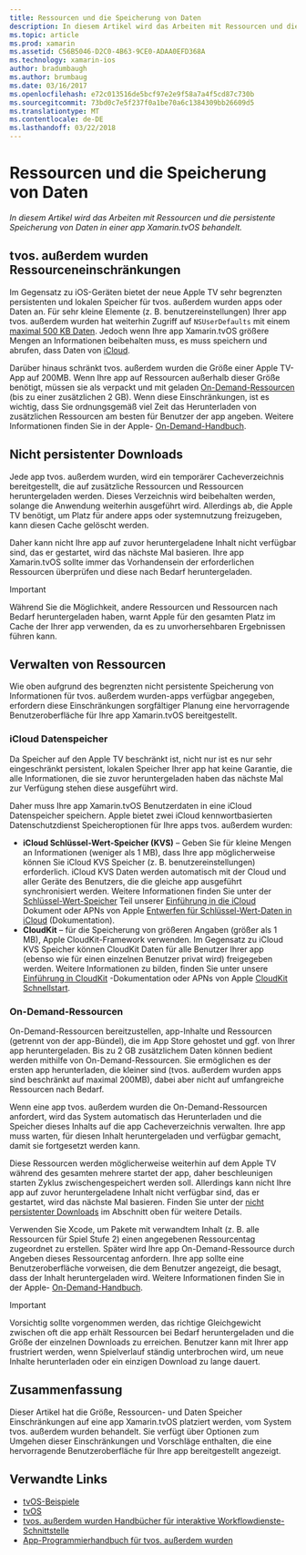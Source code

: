 ```yaml
---
title: Ressourcen und die Speicherung von Daten
description: In diesem Artikel wird das Arbeiten mit Ressourcen und die persistente Speicherung von Daten in einer app Xamarin.tvOS behandelt.
ms.topic: article
ms.prod: xamarin
ms.assetid: C56B5046-D2C0-4B63-9CE0-ADAA0EFD368A
ms.technology: xamarin-ios
author: bradumbaugh
ms.author: brumbaug
ms.date: 03/16/2017
ms.openlocfilehash: e72c013516de5bcf97e2e9f58a7a4f5cd87c730b
ms.sourcegitcommit: 73bd0c7e5f237f0a1be70a6c1384309bb26609d5
ms.translationtype: MT
ms.contentlocale: de-DE
ms.lasthandoff: 03/22/2018
---
```

# <a name="resources-and-data-storage"></a>Ressourcen und die Speicherung von Daten

_In diesem Artikel wird das Arbeiten mit Ressourcen und die persistente Speicherung von Daten in einer app Xamarin.tvOS behandelt._

<a name="tvOS-Resource-Limitations" />

## <a name="tvos-resource-limitations"></a>tvos. außerdem wurden Ressourceneinschränkungen

Im Gegensatz zu iOS-Geräten bietet der neue Apple TV sehr begrenzten persistenten und lokalen Speicher für tvos. außerdem wurden apps oder Daten an. Für sehr kleine Elemente (z. B. benutzereinstellungen) Ihrer app tvos. außerdem wurden hat weiterhin Zugriff auf `NSUserDefaults` mit einem [maximal 500 KB Daten](https://forums.developer.apple.com/message/50696#50696). Jedoch wenn Ihre app Xamarin.tvOS größere Mengen an Informationen beibehalten muss, es muss speichern und abrufen, dass Daten von [iCloud](#iCloud-Data-Storage).

Darüber hinaus schränkt tvos. außerdem wurden die Größe einer Apple TV-App auf 200MB. Wenn Ihre app auf Ressourcen außerhalb dieser Größe benötigt, müssen sie als verpackt und mit geladen [On-Demand-Ressourcen](#On-Demand-Resources) (bis zu einer zusätzlichen 2 GB). Wenn diese Einschränkungen, ist es wichtig, dass Sie ordnungsgemäß viel Zeit das Herunterladen von zusätzlichen Ressourcen am besten für Benutzer der app angeben. Weitere Informationen finden Sie in der Apple- [On-Demand-Handbuch](https://developer.apple.com/library/prerelease/tvos/documentation/FileManagement/Conceptual/On_Demand_Resources_Guide/index.html#//apple_ref/doc/uid/TP40015083).

<a name="Non-Persistent-Downloads" />

## <a name="non-persistent-downloads"></a>Nicht persistenter Downloads

Jede app tvos. außerdem wurden, wird ein temporärer Cacheverzeichnis bereitgestellt, die auf zusätzliche Ressourcen und Ressourcen heruntergeladen werden. Dieses Verzeichnis wird beibehalten werden, solange die Anwendung weiterhin ausgeführt wird. Allerdings ab, die Apple TV benötigt, um Platz für andere apps oder systemnutzung freizugeben, kann diesen Cache gelöscht werden.

Daher kann nicht Ihre app auf zuvor heruntergeladene Inhalt nicht verfügbar sind, das er gestartet, wird das nächste Mal basieren. Ihre app Xamarin.tvOS sollte immer das Vorhandensein der erforderlichen Ressourcen überprüfen und diese nach Bedarf heruntergeladen.

> [!IMPORTANT]
> Während Sie die Möglichkeit, andere Ressourcen und Ressourcen nach Bedarf heruntergeladen haben, warnt Apple für den gesamten Platz im Cache der Ihrer app verwenden, da es zu unvorhersehbaren Ergebnissen führen kann.




<a name="Managing-Resources" />

## <a name="managing-resources"></a>Verwalten von Ressourcen

Wie oben aufgrund des begrenzten nicht persistente Speicherung von Informationen für tvos. außerdem wurden-apps verfügbar angegeben, erfordern diese Einschränkungen sorgfältiger Planung eine hervorragende Benutzeroberfläche für Ihre app Xamarin.tvOS bereitgestellt.

<a name="iCloud-Data-Storage" />

### <a name="icloud-data-storage"></a>iCloud Datenspeicher

Da Speicher auf den Apple TV beschränkt ist, nicht nur ist es nur sehr eingeschränkt persistent, lokalen Speicher Ihrer app hat keine Garantie, die alle Informationen, die sie zuvor heruntergeladen haben das nächste Mal zur Verfügung stehen diese ausgeführt wird.

Daher muss Ihre app Xamarin.tvOS Benutzerdaten in eine iCloud Datenspeicher speichern. Apple bietet zwei iCloud kennwortbasierten Datenschutzdienst Speicheroptionen für Ihre apps tvos. außerdem wurden:

- **iCloud Schlüssel-Wert-Speicher (KVS)** – Geben Sie für kleine Mengen an Informationen (weniger als 1 MB), dass Ihre app möglicherweise können Sie iCloud KVS Speicher (z. B. benutzereinstellungen) erforderlich. iCloud KVS Daten werden automatisch mit der Cloud und aller Geräte des Benutzers, die die gleiche app ausgeführt synchronisiert werden. Weitere Informationen finden Sie unter der [Schlüssel-Wert-Speicher](~/ios/data-cloud/introduction-to-icloud.md) Teil unserer [Einführung in die iCloud](~/ios/data-cloud/introduction-to-icloud.md) Dokument oder APNs von Apple [Entwerfen für Schlüssel-Wert-Daten in iCloud](https://developer.apple.com/library/prerelease/tvos/documentation/General/Conceptual/iCloudDesignGuide/Chapters/DesigningForKey-ValueDataIniCloud.html#//apple_ref/doc/uid/TP40012094-CH7) (Dokumentation).
- **CloudKit** – für die Speicherung von größeren Angaben (größer als 1 MB), Apple CloudKit-Framework verwenden. Im Gegensatz zu iCloud KVS Speicher können CloudKit Daten für alle Benutzer Ihrer app (ebenso wie für einen einzelnen Benutzer privat wird) freigegeben werden. Weitere Informationen zu bilden, finden Sie unter unsere [Einführung in CloudKit](~/ios/data-cloud/intro-to-cloudkit.md) -Dokumentation oder APNs von Apple [CloudKit Schnellstart](https://developer.apple.com/library/prerelease/tvos/documentation/DataManagement/Conceptual/CloudKitQuickStart/Introduction/Introduction.html#//apple_ref/doc/uid/TP40014987).

<a name="On-Demand-Resources" />

### <a name="on-demand-resources"></a>On-Demand-Ressourcen

On-Demand-Ressourcen bereitzustellen, app-Inhalte und Ressourcen (getrennt von der app-Bündel), die im App Store gehostet und ggf. von Ihrer app heruntergeladen. Bis zu 2 GB zusätzlichem Daten können bedient werden mithilfe von On-Demand-Ressourcen. Sie ermöglichen es der ersten app herunterladen, die kleiner sind (tvos. außerdem wurden apps sind beschränkt auf maximal 200MB), dabei aber nicht auf umfangreiche Ressourcen nach Bedarf.

Wenn eine app tvos. außerdem wurden die On-Demand-Ressourcen anfordert, wird das System automatisch das Herunterladen und die Speicher dieses Inhalts auf die app Cacheverzeichnis verwalten. Ihre app muss warten, für diesen Inhalt heruntergeladen und verfügbar gemacht, damit sie fortgesetzt werden kann.

Diese Ressourcen werden möglicherweise weiterhin auf dem Apple TV während des gesamten mehrere startet der app, daher beschleunigen starten Zyklus zwischengespeichert werden soll. Allerdings kann nicht Ihre app auf zuvor heruntergeladene Inhalt nicht verfügbar sind, das er gestartet, wird das nächste Mal basieren. Finden Sie unter der [nicht persistenter Downloads](#Non-Persistent-Downloads) im Abschnitt oben für weitere Details.

Verwenden Sie Xcode, um Pakete mit verwandtem Inhalt (z. B. alle Ressourcen für Spiel Stufe 2) einen angegebenen Ressourcentag zugeordnet zu erstellen. Später wird Ihre app On-Demand-Ressource durch Angeben dieses Ressourcentag anfordern. Ihre app sollte eine Benutzeroberfläche vorweisen, die dem Benutzer angezeigt, die besagt, dass der Inhalt heruntergeladen wird. Weitere Informationen finden Sie in der Apple- [On-Demand-Handbuch](https://developer.apple.com/library/prerelease/tvos/documentation/FileManagement/Conceptual/On_Demand_Resources_Guide/index.html#//apple_ref/doc/uid/TP40015083).

> [!IMPORTANT]
> Vorsichtig sollte vorgenommen werden, das richtige Gleichgewicht zwischen oft die app erhält Ressourcen bei Bedarf heruntergeladen und die Größe der einzelnen Downloads zu erreichen. Benutzer kann mit Ihrer app frustriert werden, wenn Spielverlauf ständig unterbrochen wird, um neue Inhalte herunterladen oder ein einzigen Download zu lange dauert.




<a name="Summary" />

## <a name="summary"></a>Zusammenfassung

Dieser Artikel hat die Größe, Ressourcen- und Daten Speicher Einschränkungen auf eine app Xamarin.tvOS platziert werden, vom System tvos. außerdem wurden behandelt. Sie verfügt über Optionen zum Umgehen dieser Einschränkungen und Vorschläge enthalten, die eine hervorragende Benutzeroberfläche für Ihre app bereitgestellt angezeigt.



## <a name="related-links"></a>Verwandte Links

- [tvOS-Beispiele](https://developer.xamarin.com/samples/tvos/all/)
- [tvOS](https://developer.apple.com/tvos/)
- [tvos. außerdem wurden Handbücher für interaktive Workflowdienste-Schnittstelle](https://developer.apple.com/tvos/human-interface-guidelines/)
- [App-Programmierhandbuch für tvos. außerdem wurden](https://developer.apple.com/library/prerelease/tvos/documentation/General/Conceptual/AppleTV_PG/)

